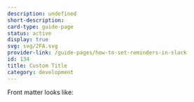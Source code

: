 ```yaml
---
description: undefined
short-description: 
card-type: guide-page
status: active
display: true
svg: svg/2FA.svg
provider-link: /guide-pages/how-to-set-reminders-in-slack
id: 134
title: Custom Title 
category: development
---
```


Front matter looks like: